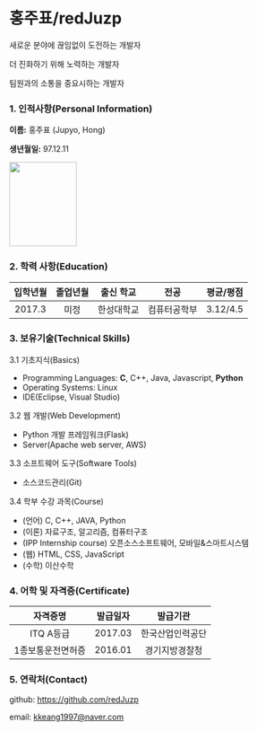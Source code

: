 # 홍주표/redJuzp
새로운 분야에 끊임없이 도전하는 개발자

더 진화하기 위해 노력하는 개발자

팀원과의 소통을 중요시하는 개발자

### 1. 인적사항(Personal Information)

**이름:** 홍주표 (Jupyo, Hong)

**생년월일:** 97.12.11

<img src="https://user-images.githubusercontent.com/73932690/101430256-fc1aad00-3947-11eb-8a9d-f2e104351ee5.jpg" width="120" height="150">

### 2. 학력 사항(Education)
| 입학년월 | 졸업년월 | 출신 학교 |    전공     | 평균/평점|
| :--:     | :--:     | :--:      |    :--:     | :--:     |
| 2017.3   | 미정     | 한성대학교| 컴퓨터공학부| 3.12/4.5 |

### 3. 보유기술(Technical Skills)

3.1 기초지식(Basics)
 - Programming Languages: **C**, C++, Java, Javascript, **Python**
 - Operating Systems: Linux
 - IDE(Eclipse, Visual Studio)

3.2 웹 개발(Web Development)
 - Python 개발 프레임워크(Flask)
 - Server(Apache web server, AWS)

3.3 소프트웨어 도구(Software Tools)
 - 소스코드관리(Git)

3.4 학부 수강 과목(Course)
 - (언어) C, C++, JAVA, Python
 - (이론) 자료구조, 알고리즘, 컴퓨터구조
 - (IPP Internship course) 오픈소스소프트웨어, 모바일&스마트시스템
 - (웹) HTML, CSS, JavaScript
 - (수학) 이산수학

### 4. 어학 및 자격증(Certificate)
| 자격증명 | 발급일자 | 발급기관 |
| :--:     | :--:     |  :--:    |
| ITQ A등급| 2017.03  | 한국산업인력공단|
| 1종보통운전면허증|2016.01| 경기지방경찰청|

### 5. 연락처(Contact)

github: https://github.com/redJuzp

email: kkeang1997@naver.com
